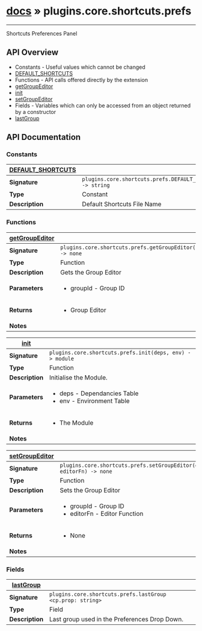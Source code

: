 # [docs](index.md) » plugins.core.shortcuts.prefs
---

Shortcuts Preferences Panel

## API Overview
* Constants - Useful values which cannot be changed
 * [DEFAULT_SHORTCUTS](#DEFAULT_SHORTCUTS)
* Functions - API calls offered directly by the extension
 * [getGroupEditor](#getGroupEditor)
 * [init](#init)
 * [setGroupEditor](#setGroupEditor)
* Fields - Variables which can only be accessed from an object returned by a constructor
 * [lastGroup](#lastGroup)

## API Documentation

### Constants

| [DEFAULT_SHORTCUTS](#DEFAULT_SHORTCUTS)         |                                                                                     |
| --------------------------------------------|-------------------------------------------------------------------------------------|
| **Signature**                               | `plugins.core.shortcuts.prefs.DEFAULT_SHORTCUTS -> string`                                                                    |
| **Type**                                    | Constant                                                                     |
| **Description**                             | Default Shortcuts File Name                                                                     |

### Functions

| [getGroupEditor](#getGroupEditor)         |                                                                                     |
| --------------------------------------------|-------------------------------------------------------------------------------------|
| **Signature**                               | `plugins.core.shortcuts.prefs.getGroupEditor(groupId) -> none`                                                                    |
| **Type**                                    | Function                                                                     |
| **Description**                             | Gets the Group Editor                                                                     |
| **Parameters**                              | <ul><li>groupId - Group ID</li></ul> |
| **Returns**                                 | <ul><li>Group Editor</li></ul>          |
| **Notes**                                   | <ul></ul>                |

| [init](#init)         |                                                                                     |
| --------------------------------------------|-------------------------------------------------------------------------------------|
| **Signature**                               | `plugins.core.shortcuts.prefs.init(deps, env) -> module`                                                                    |
| **Type**                                    | Function                                                                     |
| **Description**                             | Initialise the Module.                                                                     |
| **Parameters**                              | <ul><li>deps - Dependancies Table</li><li>env - Environment Table</li></ul> |
| **Returns**                                 | <ul><li>The Module</li></ul>          |
| **Notes**                                   | <ul></ul>                |

| [setGroupEditor](#setGroupEditor)         |                                                                                     |
| --------------------------------------------|-------------------------------------------------------------------------------------|
| **Signature**                               | `plugins.core.shortcuts.prefs.setGroupEditor(groupId, editorFn) -> none`                                                                    |
| **Type**                                    | Function                                                                     |
| **Description**                             | Sets the Group Editor                                                                     |
| **Parameters**                              | <ul><li>groupId - Group ID</li><li>editorFn - Editor Function</li></ul> |
| **Returns**                                 | <ul><li>None</li></ul>          |
| **Notes**                                   | <ul></ul>                |

### Fields

| [lastGroup](#lastGroup)         |                                                                                     |
| --------------------------------------------|-------------------------------------------------------------------------------------|
| **Signature**                               | `plugins.core.shortcuts.prefs.lastGroup <cp.prop: string>`                                                                    |
| **Type**                                    | Field                                                                     |
| **Description**                             | Last group used in the Preferences Drop Down.                                                                     |

